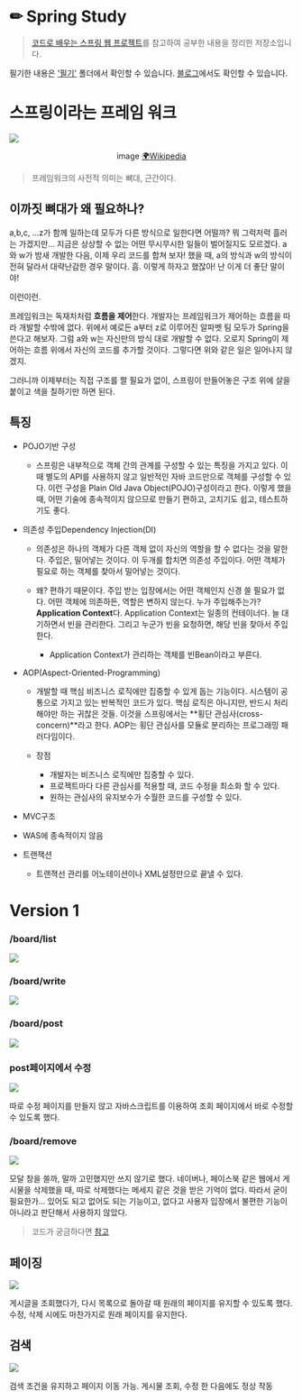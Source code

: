 # ✏ Spring Study

> [코드로 배우는 스프링 웹 프로젝트](http://www.yes24.com/Product/Goods/64340061)를 참고하여 공부한 내용을 정리한 저장소입니다.

필기한 내용은 ['필기'](https://github.com/cocodori/SpringEx/tree/master/%ED%95%84%EA%B8%B0) 폴더에서 확인할 수 있습니다.
[블로그](https://velog.io/@cocodori/series/Spring)에서도 확인할 수 있습니다.

# 스프링이라는 프레임 워크

![](https://images.velog.io/images/cocodori/post/a58ab921-eed5-48ac-b223-e4e8d8c57a41/Wood-framed_house.jpg)

<center>image <a href='https://en.wikipedia.org/wiki/Framing_(construction)'>🌍Wikipedia</a></center>

> 프레임워크의 사전적 의미는 뼈대, 근간이다.

## 이까짓 뼈대가 왜 필요하나?

 a,b,c, ...z가 함께 일하는데 모두가 다른 방식으로 일한다면 어떨까? 뭐 그럭저럭 흘러는 가겠지만... 지금은 상상할 수 없는 어떤 무시무시한 일들이 벌어질지도 모르겠다. a와 w가 밤새 개발한 다음, 이제 우리 코드를 합쳐 보자! 했을 때, a의 방식과 w의 방식이 전혀 달라서 대략난감한 경우 말이다. 흠. 이렇게 하자고 했잖아! 난 이게 더 좋단 말이야!
 
 이런이런.
 
  프레임워크는 독재차처럼 **흐름을 제어**한다. 개발자는 프레임워크가 제어하는 흐름을 따라 개발할 수밖에 없다. 위에서 예로든 a부터 z로 이루어진 알파벳 팀 모두가 Spring을 쓴다고 해보자. 그럼 a와 w는 자신만의 방식 대로 개발할 수 없다. 오로지 Spring이 제어하는 흐름 위에서 자신의 코드를 추가할 것이다. 그렇다면 위와 같은 일은 일어나지 않겠지. 

 그러니까 이제부터는 직접 구조를 짤 필요가 없이, 스프링이 만들어놓은 구조 위에 살을 붙이고 색을 칠하기만 하면 된다.
 
## 특징

- POJO기반 구성
  - 스프링은 내부적으로 객체 간의 관계를 구성할 수 있는 특징을 가지고 있다. 이때 별도의 API를 사용하지 않고 일반적인 자바 코드만으로 객체를 구성할 수 있다. 이런 구성을 Plain Old Java Object(POJO)구성이라고 한다. 이렇게 했을 때, 어떤 기술에 종속적이지 않으므로 만들기 편하고, 고치기도 쉽고, 테스트하기도 좋다.
- 의존성 주입Dependency Injection(DI)
  - 의존성은 하나의 객체가 다른 객체 없이 자신의 역할을 할 수 없다는 것을 말한다.
  주입은, 밀어넣는 것이다. 이 두개를 합치면 의존성 주입이다. 어떤 객체가 필요로 하는 객체를 찾아서 밀어넣는 것이다.
 
  - 왜?
  편하기 때문이다. 주입 받는 입장에서는 어떤 객체인지 신경 쓸 필요가 없다. 어떤 객체에 의존하든, 역할은 변하지 않는다.
  누가 주입해주는가? **Application Context**다. Application Context는 일종의 컨테이너다. 늘 대기하면서 빈을 관리한다. 그리고 누군가 빈을 요청하면, 해당 빈을 찾아서 주입한다.
  
    - Application Context가 관리하는 객체를 빈Bean이라고 부른다.
    
- AOP(Aspect-Oriented-Programming)
  - 개발할 때 핵심 비즈니스 로직에만 집중할 수 있게 돕는 기능이다. 시스템이 공통으로 가지고 있는 반복적인 코드가 있다. 핵심 로직은 아니지만, 반드시 처리해야만 하는 귀찮은 것들. 이것을 스프링에서는 **횡단 관심사(cross-concern)**라고 한다. AOP는 횡단 관심사를 모듈로 분리하는 프로그래밍 패러다임이다.
 
  - 장점
    - 개발자는 비즈니스 로직에만 집중할 수 있다.
    - 프로젝트마다 다른 관심사를 적용할 때, 코드 수정을 최소화 할 수 있다.
    - 원하는 관심사의 유지보수가 수월한 코드를 구성할 수 있다.
- MVC구조

- WAS에 종속적이지 않음

- 트랜잭션
  - 트랜젹선 관리를 어노테이션이나 XML설정만으로 끝낼 수 있다.


# Version 1

### /board/list

![](https://images.velog.io/images/cocodori/post/c6fadc7e-90d8-4677-8168-6c82236421d0/image.png)

### /board/write

![](https://images.velog.io/images/cocodori/post/856b53e5-5eaa-497d-9aa1-425f74cf896e/image.png)

### /board/post

![](https://images.velog.io/images/cocodori/post/1e71ef0c-fb91-4c55-a808-5873f695f877/ezgif.com-video-to-gif.gif)

### post페이지에서 수정

![](https://images.velog.io/images/cocodori/post/3f9257b2-fc09-4a36-8ff5-e7ad223f1058/ezgif.com-video-to-gif%20(1).gif)

따로 수정 페이지를 만들지 않고 자바스크립트를 이용하여 조회 페이지에서 바로 수정할 수 있도록 했다.

### /board/remove

![](https://images.velog.io/images/cocodori/post/fa51338b-f0ba-4e32-a74a-ca2ccdd53373/ezgif.com-video-to-gif%20(2).gif)

모달 창을 쓸까, 말까 고민했지만 쓰지 않기로 했다. 네이버나, 페이스북 같은 웹에서 게시물을 삭제했을 때, 따로 삭제했다는 메세지 같은 것을 받은 기억이 없다. 따라서 굳이 필요한가... 있어도 되고 없어도 되는 기능이고, 없다고 사용자 입장에서 불편한 기능이 아니라고 판단해서 사용하지 않았다. 

> 코드가 궁금하다면 [참고](https://github.com/cocodori/SpringEx/tree/master/board/src/main/webapp/WEB-INF/views)

## 페이징

![](https://images.velog.io/images/cocodori/post/04944875-b313-47bb-8aa7-011f48027b14/ezgif.com-video-to-gif%20(3).gif)


게시글을 조회했다가, 다시 목록으로 돌아갈 때 원래의 페이지를 유지할 수 있도록 했다.
수정, 삭제 시에도 마찬가지로 원래 페이지를 유지한다.

## 검색

![](https://images.velog.io/images/cocodori/post/94d9b664-41e1-4c25-bcb1-4890db8de070/ezgif.com-video-to-gif%20(4).gif)

검색 조건을 유지하고 페이지 이동 가능. 게시물 조회, 수정 한 다음에도 정상 작동